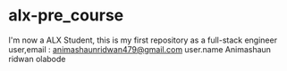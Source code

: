 # alx-pre_course
I'm now a ALX Student, this is my first repository as a full-stack engineer
user,email : animashaunridwan479@gmail.com
user.name Animashaun ridwan olabode
